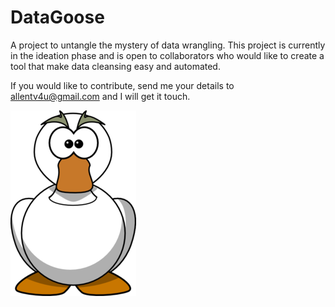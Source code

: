 # DataGoose
A project to untangle the mystery of data wrangling. This project is currently in the ideation phase and is open to collaborators who would like to create a tool that make data cleansing easy and automated.



If you would like to contribute, send me your details to allentv4u@gmail.com and I will get it touch.


![Image of Yaktocat](./docs/images/goose.png)

